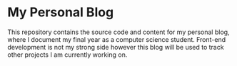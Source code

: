 # My Personal Blog

This repository contains the source code and content for my personal blog, where I document my final year as a computer science student. Front-end development is not my strong side however this blog will be used to track other projects I am currently working on.
